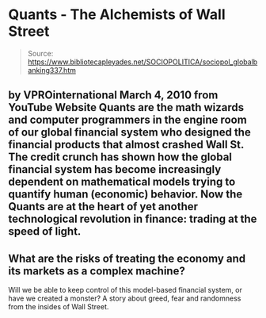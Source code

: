 # Quants - The Alchemists of Wall Street

> Source: https://www.bibliotecapleyades.net/SOCIOPOLITICA/sociopol_globalbanking337.htm

by
VPROinternational
March 4, 2010
from
YouTube Website
Quants are the math wizards and computer programmers in the engine room of
our global financial system who designed the financial products that almost
crashed Wall St.
The credit crunch has shown how the global
financial system has become increasingly dependent on mathematical models
trying to quantify human (economic) behavior.
Now the Quants are at the heart of yet another
technological revolution in finance:
trading at the speed of light.
-
What are the risks of treating the economy and
its markets as a complex machine?
-
Will we be able to keep control of this
model-based financial system, or have we created a monster?
A story about greed, fear and randomness from the insides of
Wall Street.
